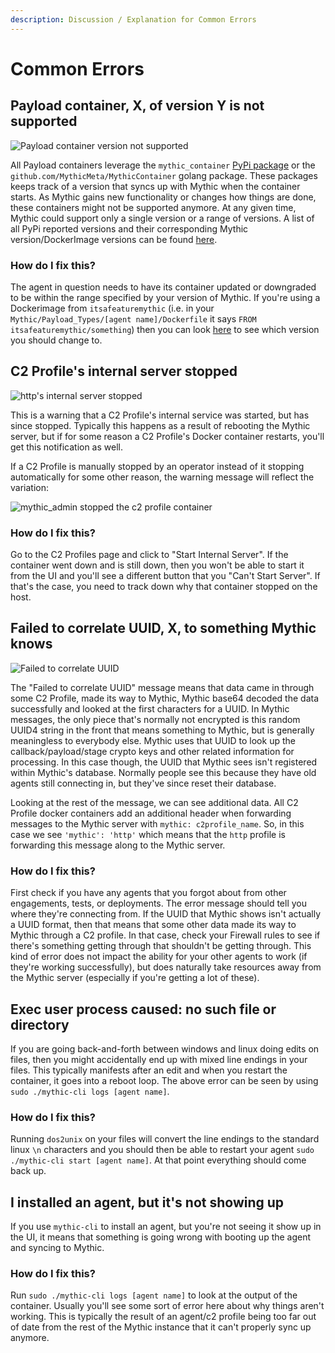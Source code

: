 ```yaml
---
description: Discussion / Explanation for Common Errors
---
```


# Common Errors

## Payload container, X, of version Y is not supported

![Payload container version not supported](<.gitbook/assets/Screen Shot 2021-07-08 at 1.10.23 PM.png>)

All Payload containers leverage the `mythic_container` [PyPi package](https://github.com/MythicMeta/Mythic\_PayloadType\_Container) or the `github.com/MythicMeta/MythicContainer` golang package. These packages keeps track of a version that syncs up with Mythic when the container starts. As Mythic gains new functionality or changes how things are done, these containers might not be supported anymore. At any given time, Mythic could support only a single version or a range of versions. A list of all PyPi reported versions and their corresponding Mythic version/DockerImage versions can be found [here](customizing/payload-type-development/container-syncing.md#current-payloadtype-versions).

### How do I fix this?

The agent in question needs to have its container updated or downgraded to be within the range specified by your version of Mythic. If you're using a Dockerimage from `itsafeaturemythic` (i.e. in your `Mythic/Payload_Types/[agent name]/Dockerfile` it says `FROM itsafeaturemythic/something`) then you can look [here](customizing/payload-type-development/container-syncing.md#current-payloadtype-versions) to see which version you should change to.

## C2 Profile's internal server stopped

![http's internal server stopped](<.gitbook/assets/Screen Shot 2021-07-08 at 1.19.29 PM.png>)

This is a warning that a C2 Profile's internal service was started, but has since stopped. Typically this happens as a result of rebooting the Mythic server, but if for some reason a C2 Profile's Docker container restarts, you'll get this notification as well.

If a C2 Profile is manually stopped by an operator instead of it stopping automatically for some other reason, the warning message will reflect the variation:

![mythic\_admin stopped the c2 profile container](<.gitbook/assets/Screen Shot 2021-07-08 at 1.24.21 PM.png>)

### How do I fix this?

Go to the C2 Profiles page and click to "Start Internal Server". If the container went down and is still down, then you won't be able to start it from the UI and you'll see a different button that you "Can't Start Server". If that's the case, you need to track down why that container stopped on the host.

## Failed to correlate UUID, X, to something Mythic knows

![Failed to correlate UUID](<.gitbook/assets/Screen Shot 2021-07-08 at 1.30.29 PM.png>)

The "Failed to correlate UUID" message means that data came in through some C2 Profile, made its way to Mythic, Mythic base64 decoded the data successfully and looked at the first characters for a UUID. In Mythic messages, the only piece that's normally not encrypted is this random UUID4 string in the front that means something to Mythic, but is generally meaningless to everybody else. Mythic uses that UUID to look up the callback/payload/stage crypto keys and other related information for processing. In this case though, the UUID that Mythic sees isn't registered within Mythic's database. Normally people see this because they have old agents still connecting in, but they've since reset their database.

Looking at the rest of the message, we can see additional data. All C2 Profile docker containers add an additional header when forwarding messages to the Mythic server with `mythic: c2profile_name`. So, in this case we see `'mythic': 'http'` which means that the `http` profile is forwarding this message along to the Mythic server.

### How do I fix this?

First check if you have any agents that you forgot about from other engagements, tests, or deployments. The error message should tell you where they're connecting from. If the UUID that Mythic shows isn't actually a UUID format, then that means that some other data made its way to Mythic through a C2 profile. In that case, check your Firewall rules to see if there's something getting through that shouldn't be getting through. This kind of error does not impact the ability for your other agents to work (if they're working successfully), but does naturally take resources away from the Mythic server (especially if you're getting a lot of these).

## Exec user process caused: no such file or directory

If you are going back-and-forth between windows and linux doing edits on files, then you might accidentally end up with mixed line endings in your files. This typically manifests after an edit and when you restart the container, it goes into a reboot loop. The above error can be seen by using `sudo ./mythic-cli logs [agent name]`.&#x20;

### How do I fix this?

Running `dos2unix` on your files will convert the line endings to the standard linux `\n` characters and you should then be able to restart your agent `sudo ./mythic-cli start [agent name]`. At that point everything should come back up.

## I installed an agent, but it's not showing up

If you use `mythic-cli` to install an agent, but you're not seeing it show up in the UI, it means that something is going wrong with booting up the agent and syncing to Mythic.

### How do I fix this?

Run `sudo ./mythic-cli logs [agent name]` to look at the output of the container. Usually you'll see some sort of error here about why things aren't working. This is typically the result of an agent/c2 profile being too far out of date from the rest of the Mythic instance that it can't properly sync up anymore.

